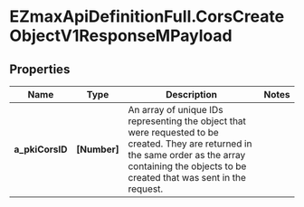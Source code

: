 # EZmaxApiDefinitionFull.CorsCreateObjectV1ResponseMPayload

## Properties

Name | Type | Description | Notes
------------ | ------------- | ------------- | -------------
**a_pkiCorsID** | **[Number]** | An array of unique IDs representing the object that were requested to be created.  They are returned in the same order as the array containing the objects to be created that was sent in the request. | 



